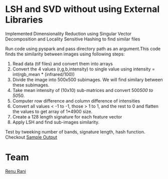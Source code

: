 # LSH and SVD without using External Libraries

Implemented Dimensionality Reduction using Singular Vector Decomposition and Locality Sensitive Hashing to find similar files

Run code using pyspark and pass directory path as an argument.This code finds the similarity between images using following steps:
1. Read data (tif files) and convert them into arrays
2. Convert the 4 values (r,g,b,intensity) to single value using
intensity = int(rgb_mean * (infrared/100))
3. Divide the image into 500x500 subimages. We will find similary between these subimages.
4. Take mean intensity of (10x10) sub-matrices and convert 500*500 to 50*50.
5. Computer row difference and column difference of intensities
6. Convert all values < -1 to -1, those > 1 to 1, and the rest to 0 and flatten the values to get array of 1*4900 size.
7. Create a 128 length signature for each feature vector
8. Apply LSH and find sub-images similarity.


Test by tweeking number of bands, signature length, hash function. Checkout [Sample Output](https://github.com/techiepanda/SVD-LSH-no-libraries/blob/master/output.txt)

# Team
[Renu Rani](https://github.com/techiepanda)
